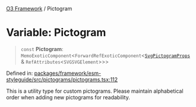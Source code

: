 [O3 Framework](../API.md) / Pictogram

# Variable: Pictogram

> `const` **Pictogram**: `MemoExoticComponent`\<`ForwardRefExoticComponent`\<[`SvgPictogramProps`](../type-aliases/SvgPictogramProps.md) & `RefAttributes`\<`SVGSVGElement`\>\>\>

Defined in: [packages/framework/esm-styleguide/src/pictograms/pictograms.tsx:112](https://github.com/openmrs/openmrs-esm-core/blob/85cde3ce59cd3d29230c98040a3f53525e808725/packages/framework/esm-styleguide/src/pictograms/pictograms.tsx#L112)

This is a utility type for custom pictograms. Please maintain alphabetical order when adding new pictograms for readability.
